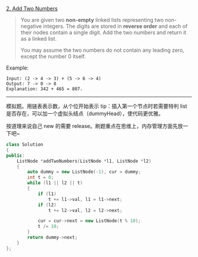 [2. Add Two Numbers](https://leetcode.com/problems/add-two-numbers/)

> You are given two **non-empty** linked lists representing two non-negative integers. The digits are stored in **reverse order** and each of their nodes contain a single digit. Add the two numbers and return it as a linked list.
>
> You may assume the two numbers do not contain any leading zero, except the number 0 itself.

Example:

```
Input: (2 -> 4 -> 3) + (5 -> 6 -> 4)
Output: 7 -> 0 -> 8
Explanation: 342 + 465 = 807.
```

---

模拟题。用链表表示数，从个位开始表示
tip：插入第一个节点时若需要特判 list 是否存在，可以加一个虚拟头结点（dummyHead），使代码更优雅。

按道理来说自己 new 的需要 release。刷题重点在思维上，内存管理方面先放一下吧~

```c++
class Solution
{
public:
    ListNode *addTwoNumbers(ListNode *l1, ListNode *l2)
    {
        auto dummy = new ListNode(-1), cur = dummy;
        int t = 0;
        while (l1 || l2 || t)
        {
            if (l1)
                t += l1->val, l1 = l1->next;
            if (l2)
                t += l2->val, l2 = l2->next;

            cur = cur->next = new ListNode(t % 10);
            t /= 10;
        }
        return dummy->next;
    }
};
```
